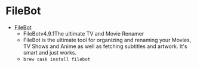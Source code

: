# FileBot
- [FileBot](https://www.filebot.net/)
  -  FileBotv4.9.1The ultimate TV and Movie Renamer
  - FileBot is the ultimate tool for organizing and renaming your Movies, TV Shows and Anime as well as fetching subtitles and artwork. It's smart and just works.
  - `brew cask install filebot`

